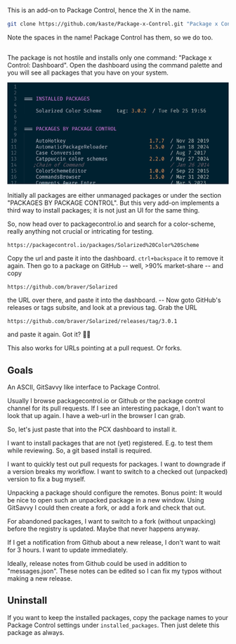 This is an add-on to Package Control, hence the X in the name.

```bash
git clone https://github.com/kaste/Package-x-Control.git "Package x Control"
```

Note the spaces in the name!  Package Control has them, so we do too.

##

The package is not hostile and installs only one command: "Package x Control:
Dashboard".  Open the dashboard using the command palette and you will see all
packages that you have on your system.

![](shot-of-the-board.png)

Initially all packages are either unmanaged packages or under the section
"PACKAGES BY PACKAGE CONTROL".  But this very add-on implements a third
way to install packages; it is not just an UI for the same thing.

So, now head over to packagecontrol.io and search for a color-scheme, really
anything not crucial or intricating for testing.

```
https://packagecontrol.io/packages/Solarized%20Color%20Scheme
```

Copy the url and paste it into the dashboard.  `ctrl+backspace` it to remove it
again.  Then go to a package on GitHub -- well, >90% market-share -- and copy

```
https://github.com/braver/Solarized
```

the URL over there, and paste it into the dashboard.  -- Now goto GitHub's
releases or tags subsite, and look at a previous tag.  Grab the URL

```
https://github.com/braver/Solarized/releases/tag/3.0.1
```

and paste it again.  Got it?  🤞😏

This also works for URLs pointing at a pull request.  Or forks.


## Goals

An ASCII, GitSavvy like interface to Package Control.

Usually I browse packagecontrol.io or Github or the package control channel
for its pull requests.  If I see an interesting package, I don't want to
look that up again.  I have a web-url in the browser I can grab.

So, let's just paste that into the PCX dashboard to install it.

I want to install packages that are not (yet) registered.  E.g. to test them
while reviewing.  So, a git based install is required.

I want to quickly test out pull requests for packages.  I want to downgrade
if a version breaks my workflow.  I want to switch to a checked out (unpacked)
version to fix a bug myself.

Unpacking a package should configure the remotes.
Bonus point:  It would be nice to open such an unpacked package in a new
window. Using GitSavvy I could then create a fork, or add a fork and check
that out.

For abandoned packages, I want to switch to a fork (without unpacking) before
the registry is updated.  Maybe that never happens anyway.

If I get a notification from Github about a new release, I don't want to wait
for 3 hours.  I want to update immediately.

Ideally, release notes from Github could be used in addition to "messages.json".
These notes can be edited so I can fix my typos without making a new release.


## Uninstall

If you want to keep the installed packages, copy the package names to your
Package Control settings under `installed_packages`.  Then just delete this
package as always.
